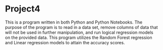 # Project4
This is a program written in both Python and Python Notebooks. The purpose of the program is to read in a data set, remove columns of data that will not be used in further manipulation, and run logical regression models on the provided data. This program utilizes the Random Forest regression and Linear regression models to attain the accuracy scores.
